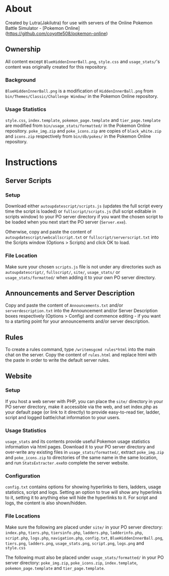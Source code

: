 # About

Created by Lutra(Jakilutra) for use with servers of the Online Pokemon Battle Simulator - [Pokemon Online] (https://github.com/coyotte508/pokemon-online)

## Ownership

All content except `BlueHiddenInnerBall.png`,  `style.css` and `usage_stats/`'s content was originally created for this repository. 

### Background

`BlueHiddenInnerBall.png` is a modification of `HiddenInnerBall.png` from `bin/Themes/Classic/Challenge Window/` in the Pokemon Online repository.

### Usage Statistics

`style.css`, `index.template`, `pokemon_page.template` and `tier_page.template`  are modified from `bin/usage_stats/formatted/` in the Pokemon Online repository.
`poke_img.zip` and `poke_icons.zip` are copies of `black_white.zip` and `icons.zip` respectively from `bin/db/pokes/`  in the Pokemon Online repository.

# Instructions

## Server Scripts

### Setup

Download either `autoupdatescript/scripts.js` (updates the full script every time the script is loaded) or `fullscript/scripts.js` (full script editable in scripts window) to your PO server directory if you want the chosen script to be loaded when you next start the PO server (`Server.exe`).

Otherwise, copy and paste the content of `autoupdatescript/webcallscript.txt` or `fullscript/serverscript.txt` into the Scripts window (Options > Scripts)  and click OK to load.

### File Location

Make sure your chosen `scripts.js` file is not under any directories such as `autoupdatescript/`, `fullscript/`, `site/`, `usage_stats/` or `usage_stats/formatted/` when adding it to your own PO server directory.

## Announcements and Server Description

Copy and paste the content of `Announcements.txt` and/or `serverdescription.txt` into the Announcement and/or Server Description boxes respectively (Options > Config) and commence editing - if you want to  a starting point for your announcements and/or server description.

## Rules

To create a rules command, type `/writemsgcmd rules*html` into the main chat on the server. Copy the content of `rules.html` and replace html with the paste in order to write the default server rules.

## Website

### Setup

If you host a web server with PHP, you can place the `site/` directory in your PO server directory, make it accessible via the web, and set index.php as your default page (or link to it directly) to provide easy-to-read tier, ladder, script and logged battle/chat information to your users.

### Usage Statistics

`usage_stats` and its contents provide useful Pokemon usage statistics information via html pages. Download it to your PO server directory and over-write any existing files in `usage_stats/formatted/`, extract `poke_img.zip` and `poke_icons.zip` to directories of the same name in the same location, and run `StatsExtracter.exe`to complete the server website.

### Configuration

`config.txt` contains options for showing hyperlinks to tiers, ladders, usage statistics, script and logs. Setting an option to true will show any hyperlinks to it, setting it to anything else will hide the hyperlinks to it. For script and logs, the content is also shown/hidden.

### File Locations

Make sure the following are placed under `site/` in your PO server directory: `index.php`, `tiers.php`, `tiersinfo.php`, `ladders.php`, `ladderinfo.php`, `script.php`, `logs.php`, `navigation.php`, `config.txt`, `BlueHiddenInnerBall.png`, `tiers.png`, `ladders.png`, `usage_stats.png`, `script.png`, `logs.png` and `style.css`

The following must also be placed under `usage_stats/formatted/` in your PO server directory: `poke_img.zip`, `poke_icons.zip`, `index.template`, `pokemon_page.template` and `tier_page.template`.
